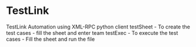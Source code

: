 # TestLink
TestLink Automation using XML-RPC python client
testSheet - To create the test cases - fill the sheet and enter team
testExec - To execute the test cases - Fill the sheet and run the file
